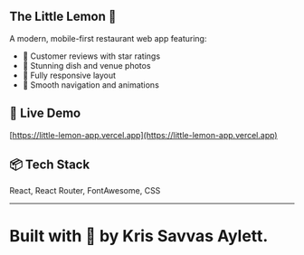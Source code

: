 ## The Little Lemon 🍋

A modern, mobile-first restaurant web app featuring:
- 🌟 Customer reviews with star ratings
- 📸 Stunning dish and venue photos
- 📱 Fully responsive layout
- 🧭 Smooth navigation and animations

## 🚀 Live Demo
[https://little-lemon-app.vercel.app](https://little-lemon-app.vercel.app)

## 📦 Tech Stack
React, React Router, FontAwesome, CSS

---

Built with 💛 by Kris Savvas Aylett.
=======

